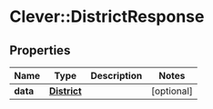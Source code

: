 # Clever::DistrictResponse

## Properties
Name | Type | Description | Notes
------------ | ------------- | ------------- | -------------
**data** | [**District**](District.md) |  | [optional] 


